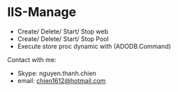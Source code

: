 # IIS-Manage
- Create/ Delete/ Start/ Stop web
- Create/ Delete/ Start/ Stop Pool
- Execute store proc dynamic with (ADODB.Command)

Contact with me:
- Skype: nguyen.thanh.chien
- email: chien1612@hotmail.com
